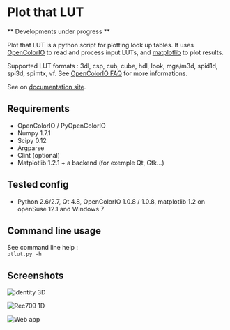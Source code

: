 Plot that LUT
========================

** Developments under progress **

Plot that LUT is a python script for plotting look up tables.
It uses [OpenColorIO](http://opencolorio.org/) to read and process input LUTs, and [matplotlib](http://matplotlib.org/) to plot results.

Supported LUT formats : 3dl, csp, cub, cube, hdl, look, mga/m3d, spid1d, spi3d, spimtx, vf.
See [OpenColorIO FAQ](http://opencolorio.org/FAQ.html) for more informations.

See on [documentation site](http://mikrosimage.github.io/ColorPipe-tools/PlotThatLUT/).

Requirements
------------

+ OpenColorIO / PyOpenColorIO
+ Numpy 1.7.1 
+ Scipy 0.12
+ Argparse
+ Clint (optional)
+ Matplotlib 1.2.1 + a backend (for exemple Qt, Gtk...)

Tested config
-------------
- Python 2.6/2.7, Qt 4.8, OpenColorIO 1.0.8 / 1.0.8, matplotlib 1.2 on openSuse 12.1 and Windows 7

Command line usage
-----
See command line help :   
`ptlut.py -h`


Screenshots
-----------
![identity 3D](https://dl.dropboxusercontent.com/u/2979643/identity_3D_LUT.png "identity 3D")

![Rec709 1D](https://dl.dropboxusercontent.com/u/2979643/Rec709_1D_LUT.png "Rec709 1D")

![Web app](https://dl.dropboxusercontent.com/u/2979643/PlotThatLUT_webapp2.png "Web app")
